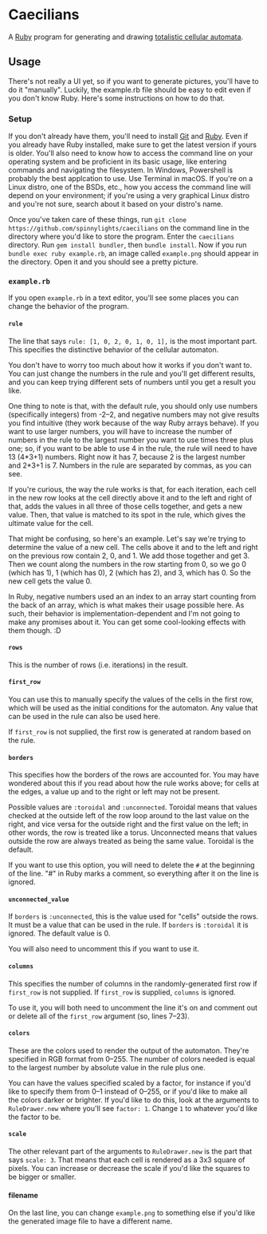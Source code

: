 # Caecilians

A [Ruby](https://www.ruby-lang.org/) program for generating and drawing [totalistic cellular
automata](https://en.wikipedia.org/wiki/Cellular_automaton#Totalistic).

## Usage

There's not really a UI yet, so if you want to generate pictures,
you'll have to do it "manually". Luckily, the example.rb file
should be easy to edit even if you don't know Ruby. Here's some
instructions on how to do that.

### Setup

If you don't already have them, you'll need to install
[Git](https://git-scm.com/book/en/v2/Getting-Started-Installing-Git)
and
[Ruby](https://www.ruby-lang.org/en/documentation/installation/).
Even if you already have Ruby installed, make sure to get the
latest version if yours is older.  You'll also need to
know how to access the command line on your operating system and
be proficient in its basic usage, like entering commands and
navigating the filesystem. In Windows, Powershell is probably the
best applcation to use. Use Terminal in macOS. If you're on a
Linux distro, one of the BSDs, etc., how you access the command
line will depend on your environment; if you're using a very
graphical Linux distro and you're not sure, search about it based
on your distro's name.

Once you've taken care of these things, run `git clone
https://github.com/spinnylights/caecilians` on the command line
in the directory where you'd like to store the program. Enter the
`caecilians` directory. Run `gem install bundler`, then `bundle
install`. Now if you run `bundle exec ruby example.rb`, an image
called `example.png` should appear in the directory. Open it and
you should see a pretty picture.

### `example.rb`

If you open `example.rb` in a text editor, you'll see some places
you can change the behavior of the program.

#### `rule`

The line that says `rule: [1, 0, 2, 0, 1, 0, 1],` is the most
important part. This specifies the distinctive behavior of the
cellular automaton.

You don't have to worry too much about how it works if you don't
want to. You can just change the numbers in the rule and you'll
get different results, and you can keep trying different sets of
numbers until you get a result you like.

One thing to note is that, with the default rule, you should only
use numbers (specifically integers) from -2–2, and negative
numbers may not give results you find intuitive (they work
because of the way Ruby arrays behave). If you want to use larger
numbers, you will have to increase the number of numbers in the
rule to the largest number you want to use times three plus one; so, if you
want to be able to use 4 in the rule, the rule will need to have
13 (4\*3+1) numbers. Right now it has 7, because 2 is the largest
number and 2\*3+1 is 7. Numbers in the rule are separated by
commas, as you can see.

If you're curious, the way the rule works is that, for each
iteration, each cell in the new row looks at the cell directly
above it and to the left and right of that, adds the values in
all three of those cells together, and gets a new value. Then,
that value is matched to its spot in the rule, which gives the
ultimate value for the cell.

That might be confusing, so here's an example. Let's say we're
trying to determine the value of a new cell. The cells above it
and to the left and right on the previous row contain 2, 0, and
1\. We add those together and get 3. Then we count along the
numbers in the row starting from 0, so we go 0 (which has 1), 1 (which has
0), 2 (which has 2), and 3, which has 0. So the new cell gets the
value 0.

In Ruby, negative numbers used an an index to an array start
counting from the back of an array, which is what makes their
usage possible here. As such, their behavior is
implementation-dependent and I'm not going to make any promises
about it. You can get some cool-looking effects with them though.
:D

#### `rows`

This is the number of rows (i.e. iterations) in the result.

#### `first_row`

You can use this to manually specify the values of the cells in
the first row, which will be used as the initial conditions for
the automaton. Any value that can be used in the rule can also be
used here.

If `first_row` is not supplied, the first row is generated at
random based on the rule.

#### `borders`

This specifies how the borders of the rows are accounted for. You
may have wondered about this if you read about how the rule works
above; for cells at the edges, a value up and to the right or
left may not be present.

Possible values are `:toroidal` and `:unconnected`. Toroidal
means that values checked at the outside left of the row loop
around to the last value on the right, and vice versa for the
outside right and the first value on the left; in other words,
the row is treated like a torus. Unconnected means that values
outside the row are always treated as being the same value.
Toroidal is the default.

If you want to use this option, you will need to delete the `#`
at the beginning of the line. "#" in Ruby marks a comment, so
everything after it on the line is ignored.

#### `unconnected_value`

If `borders` is `:unconnected`, this is the value used for
"cells" outside the rows. It must be a value that can be used in
the rule. If `borders` is `:toroidal` it is ignored. The default
value is 0.

You will also need to uncomment this if you want to use it.

#### `columns`

This specifies the number of columns in the randomly-generated
first row if `first_row` is not supplied. If `first_row` is
supplied, `columns` is ignored.

To use it, you will both need to uncomment the line it's on and
comment out or delete all of the `first_row` argument (so, lines
7–23).

#### `colors`

These are the colors used to render the output of the automaton.
They're specified in RGB format from 0–255. The number of colors needed is
equal to the largest number by absolute value in the rule plus one.

You can have the values specified scaled by a factor, for
instance if you'd like to specify them from 0–1 instead of 0–255,
or if you'd like to make all the colors darker or brighter. If
you'd like to do this, look at the arguments to `RuleDrawer.new`
where you'll see `factor: 1`. Change `1` to whatever you'd like
the factor to be.

#### `scale`

The other relevant part of the arguments to `RuleDrawer.new` is
the part that says `scale: 3`. That means that each cell is
rendered as a 3x3 square of pixels. You can increase or decrease
the scale if you'd like the squares to be bigger or smaller.

#### filename

On the last line, you can change `example.png` to something else
if you'd like the generated image file to have a different name.
